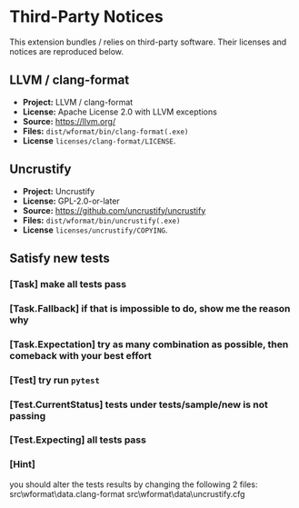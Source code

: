 # Third-Party Notices

This extension bundles / relies on third-party software. Their licenses and notices are reproduced below.

## LLVM / clang-format

- **Project:**  LLVM / clang-format
- **License:**  Apache License 2.0 with LLVM exceptions
- **Source:**   <https://llvm.org/>
- **Files:**    `dist/wformat/bin/clang-format(.exe)`
- **License**   `licenses/clang-format/LICENSE`.

## Uncrustify

- **Project:**  Uncrustify
- **License:**  GPL-2.0-or-later
- **Source:**   <https://github.com/uncrustify/uncrustify>
- **Files:**    `dist/wformat/bin/uncrustify(.exe)`
- **License**   `licenses/uncrustify/COPYING`.

## Satisfy new tests

### [Task] make all tests pass

### [Task.Fallback] if that is impossible to do, show me the reason why

### [Task.Expectation] try as many combination as possible, then comeback with your best effort

### [Test] try run ```pytest```

### [Test.CurrentStatus] tests under tests/sample/new is not passing

### [Test.Expecting] all tests pass

### [Hint]

you should alter the tests results by changing the following 2 files:
src\wformat\data\.clang-format
src\wformat\data\uncrustify.cfg
